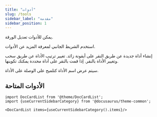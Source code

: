 ```yaml
---
title: "أدوات"
slug: /tools
sidebar_label: "مقدمة"
sidebar_position: 1
---
```



يمكن للأدوات تعديل الورقة.

استخدم الشريط الجانبي لمعرفة المزيد عن الأدوات.

إنشاء أداة جديدة عن طريق النقر على أيقونة زائد. تغيير ترتيب الأداة عن طريق سحب وتغيير الأداة بالنقر. إذا قمت بالنقر على أداة محددة يمكنك تكوينها.

سيتم عرض اسم الأداة كتلميح على الوصلة على الأداة.

## الأدوات المتاحة

```mdx-code-block
import DocCardList from '@theme/DocCardList';
import {useCurrentSidebarCategory} from '@docusaurus/theme-common';

<DocCardList items={useCurrentSidebarCategory().items}/>
```
